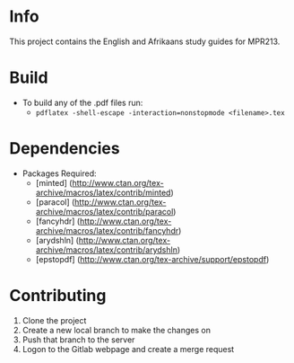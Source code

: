 # Info
This project contains the English and Afrikaans study guides for MPR213.

# Build
- To build any of the .pdf files run:
    - `pdflatex -shell-escape -interaction=nonstopmode <filename>.tex`

# Dependencies
- Packages Required:
    - [minted] (http://www.ctan.org/tex-archive/macros/latex/contrib/minted)
    - [paracol] (http://www.ctan.org/tex-archive/macros/latex/contrib/paracol)
    - [fancyhdr] (http://www.ctan.org/tex-archive/macros/latex/contrib/fancyhdr)
    - [arydshln] (http://www.ctan.org/tex-archive/macros/latex/contrib/arydshln)
    - [epstopdf] (http://www.ctan.org/tex-archive/support/epstopdf)

# Contributing
1. Clone the project
2. Create a new local branch to make the changes on
3. Push that branch to the server
4. Logon to the Gitlab webpage and create a merge request